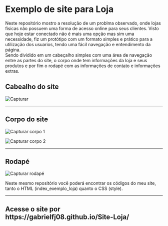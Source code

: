 # Exemplo de site para Loja
Neste repositório mostro a resolução de um problma observado, onde lojas fisicas não possuem uma forma de acesso online para seus clientes. Visto que hoje estar conectado não é mais uma opção mas sim uma necessidade, fiz um protótipo com um formato simples e prático para a utilização dos usuarios, tendo uma fácil navegação e entendimento da página.<br>
Sendo dividido em  um cabeçalho simples com uma área de navegação entre as partes do site, o corpo onde tem informações da loja e  seus produtos e por fim o rodapé com as informações de contato e informações extras. 


<h2>Cabealho do site</h2>

![Capturar](https://github.com/gabrielfj08/Site-Loja/assets/98466182/198734a5-5a37-44a4-bc52-23897b5c5ab4)


<hr/>

<h2>Corpo do site</h2>

![Capturar corpo 1](https://github.com/gabrielfj08/Site-Loja/assets/98466182/d4cb9f18-d878-4979-810b-ac1bf2e30f16)

![Capturar corpo 2](https://github.com/gabrielfj08/Site-Loja/assets/98466182/74a90fb5-61d7-462a-bcd8-638f30aeaece)

<hr>

<h2>Rodapé</h2>

![Capturar rodapé](https://github.com/gabrielfj08/Site-Loja/assets/98466182/b932fa5e-302e-46e8-a30c-9bed88ff4df0)


<p>Neste mesmo repositório você poderá encontrar os códigos do meu site, tanto o HTML (index_exemplo_loja) quanto o CSS (style).</p>

<hr>

<h2>Acesse o site por https://gabrielfj08.github.io/Site-Loja/</h2>
